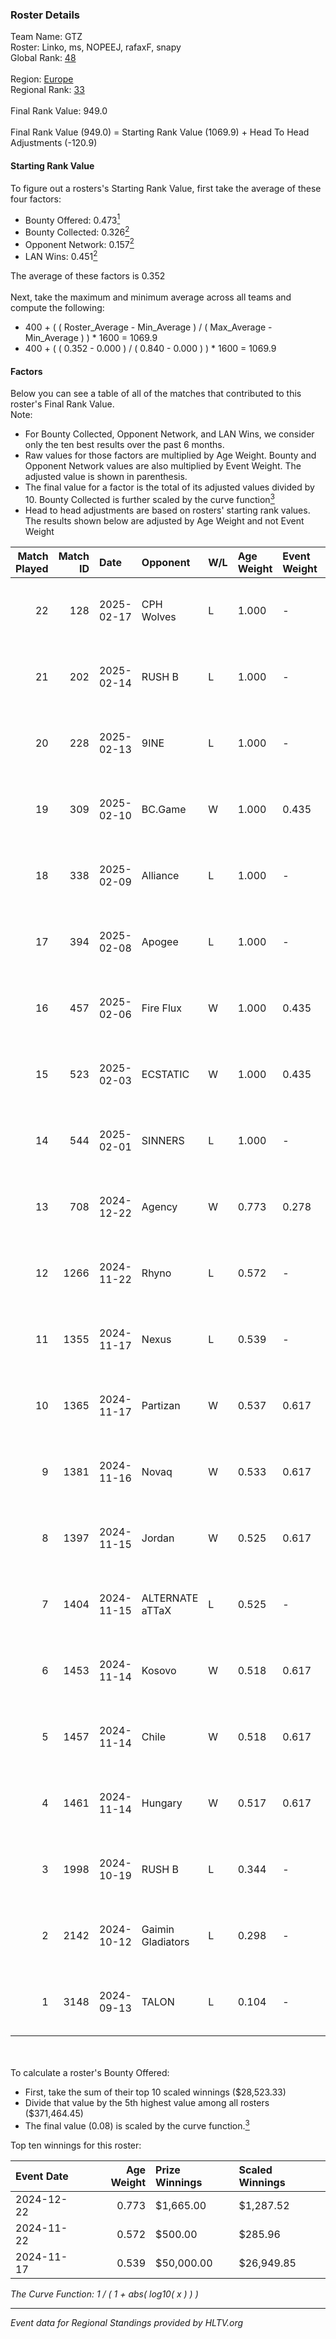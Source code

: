 ### Roster Details<br />
Team Name: GTZ<br />
Roster: Linko, ms, NOPEEJ, rafaxF, snapy<br />
Global Rank: [48](../../standings_global_2025_02_24.md)<br />
<br />
Region: [Europe]( ../../standings_europe_2025_02_24.md)<br />
Regional Rank: [33]( ../../standings_europe_2025_02_24.md)<br />
<br />
Final Rank Value:  949.0<br />
<br />
Final Rank Value (949.0) = Starting Rank Value (1069.9) + Head To Head Adjustments (-120.9)<br />

#### Starting Rank Value<br />
To figure out a rosters's Starting Rank Value, first take the average of these four factors:<br />
- Bounty Offered: 0.473[<sup>1</sup>](#table2)
- Bounty Collected: 0.326[<sup>2</sup>](#table1)
- Opponent Network: 0.157[<sup>2</sup>](#table1)
- LAN Wins: 0.451[<sup>2</sup>](#table1)

The average of these factors is 0.352<br />
<br />
Next, take the maximum and minimum average across all teams and compute the following:<br />
- 400 + ( ( Roster_Average - Min_Average ) / ( Max_Average - Min_Average ) ) * 1600 = 1069.9
- 400 + ( ( 0.352 - 0.000 ) / ( 0.840 - 0.000 ) ) * 1600 = 1069.9


#### Factors<br />
Below you can see a table of all of the matches that contributed to this roster's Final Rank Value.<br />
Note:<br />

- For Bounty Collected, Opponent Network, and LAN Wins, we consider only the ten best results over the past 6 months.
- Raw values for those factors are multiplied by Age Weight. Bounty and Opponent Network values are also multiplied by Event Weight. The adjusted value is shown in parenthesis.
- The final value for a factor is the total of its adjusted values divided by 10. Bounty Collected is further scaled by the curve function[<sup>3</sup>](#curveFunction)
- Head to head adjustments are based on rosters' starting rank values. The results shown below are adjusted by Age Weight and not Event Weight
<span id="table1"></span><br />


| Match Played | Match ID | Date       | Opponent          | W/L | Age Weight | Event Weight | Bounty Collected | Opponent Network | LAN Wins  | H2H Adj. | Roster                             |
| -: | -: | :- | :- | :- | :- | :- | :- | :- | :- | -: | :- |
|           22 |      128 | 2025-02-17 | CPH Wolves        | L   | 1.000      | -            | -                | -                | -         |   -20.72 | Linko, ms, NOPEEJ, rafaxF, snapy   |
|           21 |      202 | 2025-02-14 | RUSH B            | L   | 1.000      | -            | -                | -                | -         |   -20.52 | Linko, ms, NOPEEJ, rafaxF, snapy   |
|           20 |      228 | 2025-02-13 | 9INE              | L   | 1.000      | -            | -                | -                | -         |   -17.48 | Linko, ms, NOPEEJ, rafaxF, snapy   |
|           19 |      309 | 2025-02-10 | BC.Game           | W   | 1.000      | 0.435        | 0.075 (0.033)    | 0.863 (0.375)    | 0 (0.000) |    17.39 | Linko, ms, NOPEEJ, rafaxF, snapy   |
|           18 |      338 | 2025-02-09 | Alliance          | L   | 1.000      | -            | -                | -                | -         |   -22.56 | Linko, ms, NOPEEJ, rafaxF, snapy   |
|           17 |      394 | 2025-02-08 | Apogee            | L   | 1.000      | -            | -                | -                | -         |   -20.86 | Linko, ms, NOPEEJ, rafaxF, snapy   |
|           16 |      457 | 2025-02-06 | Fire Flux         | W   | 1.000      | 0.435        | 0.008 (0.003)    | 0.954 (0.415)    | 0 (0.000) |     8.65 | Linko, ms, NOPEEJ, rafaxF, snapy   |
|           15 |      523 | 2025-02-03 | ECSTATIC          | W   | 1.000      | 0.435        | 0.032 (0.014)    | 1.000 (0.435)    | 0 (0.000) |     8.71 | Linko, ms, NOPEEJ, rafaxF, snapy   |
|           14 |      544 | 2025-02-01 | SINNERS           | L   | 1.000      | -            | -                | -                | -         |   -21.66 | Linko, ms, NOPEEJ, rafaxF, snapy   |
|           13 |      708 | 2024-12-22 | Agency            | W   | 0.773      | 0.278        | 0.003 (0.001)    | 0.000 (0.000)    | 1 (0.773) |     1.37 | Linko, NOPEEJ, pr, rafaxF, snapy   |
|           12 |     1266 | 2024-11-22 | Rhyno             | L   | 0.572      | -            | -                | -                | -         |   -13.72 | krazy, NOPEEJ, rafaxF, snapy, TMKj |
|           11 |     1355 | 2024-11-17 | Nexus             | L   | 0.539      | -            | -                | -                | -         |    -7.37 | krazy, NOPEEJ, rafaxF, snapy, TMKj |
|           10 |     1365 | 2024-11-17 | Partizan          | W   | 0.537      | 0.617        | 0.077 (0.025)    | 0.587 (0.195)    | 1 (0.537) |     8.77 | krazy, NOPEEJ, rafaxF, snapy, TMKj |
|            9 |     1381 | 2024-11-16 | Novaq             | W   | 0.533      | 0.617        | 0.029 (0.010)    | 0.205 (0.067)    | 1 (0.533) |     6.49 | krazy, NOPEEJ, rafaxF, snapy, TMKj |
|            8 |     1397 | 2024-11-15 | Jordan            | W   | 0.525      | 0.617        | 0.000 (0.000)    | 0.031 (0.010)    | 1 (0.525) |     0.51 | krazy, NOPEEJ, rafaxF, snapy, TMKj |
|            7 |     1404 | 2024-11-15 | ALTERNATE aTTaX   | L   | 0.525      | -            | -                | -                | -         |   -12.50 | krazy, NOPEEJ, rafaxF, snapy, TMKj |
|            6 |     1453 | 2024-11-14 | Kosovo            | W   | 0.518      | 0.617        | 0.000 (0.000)    | 0.030 (0.009)    | 1 (0.518) |     0.71 | krazy, NOPEEJ, rafaxF, snapy, TMKj |
|            5 |     1457 | 2024-11-14 | Chile             | W   | 0.518      | 0.617        | 0.000 (0.000)    | 0.062 (0.020)    | 1 (0.518) |     0.56 | krazy, NOPEEJ, rafaxF, snapy, TMKj |
|            4 |     1461 | 2024-11-14 | Hungary           | W   | 0.517      | 0.617        | 0.001 (0.000)    | 0.150 (0.048)    | 1 (0.517) |     2.58 | krazy, NOPEEJ, rafaxF, snapy, TMKj |
|            3 |     1998 | 2024-10-19 | RUSH B            | L   | 0.344      | -            | -                | -                | -         |    -8.53 | krazy, NOPEEJ, rafaxF, snapy, TMKj |
|            2 |     2142 | 2024-10-12 | Gaimin Gladiators | L   | 0.298      | -            | -                | -                | -         |    -7.56 | krazy, NOPEEJ, rafaxF, snapy, TMKj |
|            1 |     3148 | 2024-09-13 | TALON             | L   | 0.104      | -            | -                | -                | -         |    -3.11 | Ag1l, krazy, NOPEEJ, rafaxF, snapy |

<br />
<span id="table2"></span><br />
To calculate a roster's Bounty Offered:<br />

- First, take the sum of their top 10 scaled winnings ($28,523.33)
- Divide that value by the 5th highest value among all rosters ($371,464.45)
- The final value (0.08) is scaled by the curve function.[<sup>3</sup>](#curveFunction)

Top ten winnings for this roster:<br />

| Event Date | Age Weight | Prize Winnings | Scaled Winnings |
| :- | -: | :- | :- |
| 2024-12-22 |      0.773 | $1,665.00      | $1,287.52       |
| 2024-11-22 |      0.572 | $500.00        | $285.96         |
| 2024-11-17 |      0.539 | $50,000.00     | $26,949.85      |


<span id="curveFunction"></span>_The Curve Function: 1 / ( 1 + abs( log10( x ) ) )_<br />

---
_Event data for Regional Standings provided by HLTV.org_<br />

